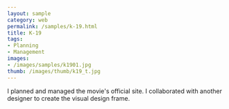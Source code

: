 ```yaml
---
layout: sample
category: web
permalink: /samples/k-19.html
title: K-19
tags:
- Planning
- Management
images:
- /images/samples/k1901.jpg
thumb: /images/thumb/k19_t.jpg
---
```

I planned and managed the movie's official site. I collaborated with another designer to create the visual design frame.
